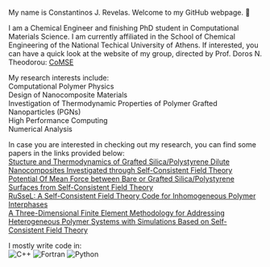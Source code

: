 My name is Constantinos J. Revelas. Welcome to my GitHub webpage. 👋

I am a Chemical Engineer and finishing PhD student in Computational Materials Science.
I am currently affiliated in the School of Chemical Engineering of the National Techical University of Athens.
If interested, you can have a quick look at the website of my group, directed by Prof. Doros N. Theodorou: [CoMSE](https://comse.chemeng.ntua.gr/)

My research interests include:\
Computational Polymer Physics\
Design of Nanocomposite Materials\
Investigation of Thermodynamic Properties of Polymer Grafted Nanoparticles (PGNs)\
High Performance Computing\
Numerical Analysis

In case you are interested in checking out my research, you can find some papers in the links provided below:\
[Stucture and Thermodynamics of Grafted Silica/Polystyrene Dilute Nanocomposites Investigated through Self-Consistent Field Theory](https://pubs.rsc.org/en/content/articlelanding/2021/sm/d1sm00078k)\
[Potential Of Mean Force between Bare or Grafted Silica/Polystyrene Surfaces from Self-Consistent Field Theory](https://www.mdpi.com/2073-4360/13/8/1197)\
[RuSseL: A Self-Consistent Field Theory Code for Inhomogeneous Polymer Interphases](https://www.mdpi.com/2079-3197/9/5/57)\
[A Three-Dimensional Finite Element Methodology for Addressing Heterogeneous Polymer Systems with Simulations Based on Self-Consistent Field Theory](https://aip.scitation.org/doi/abs/10.1063/5.0047729)

I mostly write code in:\
![C++](https://img.shields.io/badge/c++-%2300599C.svg?style=for-the-badge&logo=c%2B%2B&logoColor=white)
![Fortran](https://img.shields.io/badge/Fortran-%23734F96.svg?style=for-the-badge&logo=fortran&logoColor=white)
![Python](https://img.shields.io/badge/python-3670A0?style=for-the-badge&logo=python&logoColor=ffdd54)

<!--
**cjrevelas/cjrevelas** is a ✨ _special_ ✨ repository because its `README.md` (this file) appears on your GitHub profile.

Here are some ideas to get you started:

- 🔭 I’m currently working on ...
- 🌱 I’m currently learning ...
- 👯 I’m looking to collaborate on ...
- 🤔 I’m looking for help with ...
- 💬 Ask me about ...
- 📫 How to reach me: ...
- 😄 Pronouns: ...
- ⚡ Fun fact: ...
-->
